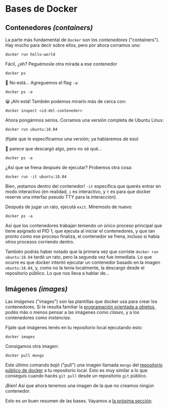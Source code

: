 # Bases de Docker

## Contenedores _(containers)_

La parte más fundamental de `Docker` son los *contenedores* ("containers"). Hay mucho para decir sobre ellos, pero por ahora corramos uno:

```
docker run hello-world
```

Fácil, ¿eh? Peguémosle otra mirada a ese contenedor

```
docker ps
```

🤔 No está... Agreguemos el flag `-a`:

```
docker ps -a
```

😀 ¡Ahí está! También podemos mirarlo más de cerca con:

```
docker inspect <id-del-contenedor>
```

Ahora pongámnos serios. Corramos una versión completa de Ubuntu Linux:

```
docker run ubuntu:18.04
```

(fijate que le especificamos una versión; ya hablaremos de eso)

🤔 parece que descargó algo, pero no sé qué...

```
docker ps -a
```

¿Así que se frena después de ejecutar? Probemos otra cosa:

```
docker run -it ubuntu:18.04
```

Bien, ¡estamos dentro del contenedor! `-it` especifica que querés entrar en modo interactivo (en realidad, `i` es interactivo, y `t` es para que docker reserve una interfaz pseudo TTY para la interacción).

Después de jugar un rato, ejecutá `exit`. Miremoslo de nuevo:

```
docker ps -a
```

Así que los contenedores trabajan teniendo un único proceso principal que tiene asignado el PID 1, que ejecuta al iniciar el contenedores, y que tan pronto como ese proceso finaliza, el contenedor se frena, incluso si había otros procesos corriendo dentro.

También podrás haber notado que la primera vez que corriste `docker run ubuntu:18.04` tardó un rato, pero la segunda vez fue inmediata. Lo que ocurre es que docker intentó ejecutar un contenedor basado en la imagen `ubuntu:18.04`, y, como no la tenía localmente, la descargó desde el repositorio público. Lo que nos lleva a hablar de...

## Imágenes _(images)_

Las _imágenes_ ("images") son las plantillas que docker usa para crear los contenedores. Si te resulta familiar la [programación orientada a objetos](https://es.wikipedia.org/wiki/Programaci%C3%B3n_orientada_a_objetos), podés más o menos pensar a las imágenes como _clases_, y a los contenedores como _instancias_.

Fijate qué imágenes tenés en tu repositorio local ejecutando esto:

```
docker images
```

Consigamos otra imagen:

```
docker pull mongo
```

Este último comando _bajó_ ("pull") una imagen llamada `mongo` del [repositorio público de docker](https://hub.docker.com) a tu repositorio local. Esto es muy similar a lo que conseguís cuando hacés `git pull` desde un repositorio `git` público.

¡Bien! Así que ahora tenemos una imagen de la que no creamos ningún contenedor.

Esto es un buen resumen de las bases. Vayamos a [la próxima sección](https://github.com/mgarciaisaia/docker-workshop/tree/master/1-corriendo-contenedores).
